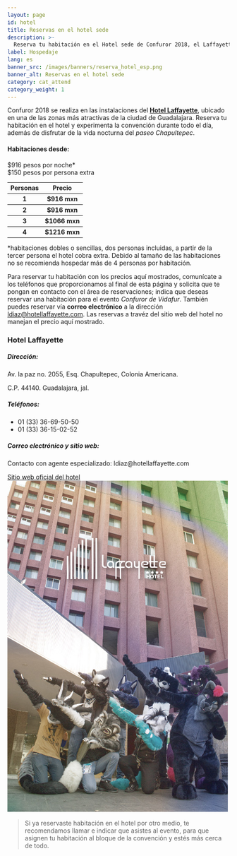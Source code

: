 ```yaml
---
layout: page
id: hotel
title: Reservas en el hotel sede
description: >-
  Reserva tu habitación en el Hotel sede de Confuror 2018, el Laffayette Guadalajara. Más detalles aquí.
label: Hospedaje
lang: es
banner_src: /images/banners/reserva_hotel_esp.png
banner_alt: Reservas en el hotel sede
category: cat_attend
category_weight: 1
---
```


Confuror 2018 se realiza en las instalaciones del [**Hotel Laffayette**](https://hotellaffayette.com/), ubicado en una de las zonas más atractivas de la ciudad de Guadalajara. Reserva tu habitación en el hotel y experimenta la convención durante todo el día, además de disfrutar de la vida nocturna del _paseo Chapultepec_.

<div class="hotel-promo">
  <div class="hotel-promo__tagline">
    <h4>Habitaciones desde:</h4>
  </div>
  <div class="hotel-promo__fares">
    <div class="hotel-promo__fares-numbers">
      <div class="hotel-promo__fare">
        <span class="hotel-promo__fare-number">$916</span> pesos por noche*
      </div>
      <div class="hotel-promo__fare">
        <span class="hotel-promo__fare-number hotel-promo__fare-number--extra">$150</span> pesos por persona extra
      </div>
    </div>
    <div class="hotel-promo__fares-combos">
      <table class="hotel-promo__fares-combos-table">
        <thead class="hotel-promo__fares-combos-table-header">
          <tr>
            <th>Personas</th>
            <th>Precio</th>
          </tr>
        </thead>
        <tbody class="hotel-promo__fares-combos-table-body">
          <tr>
            <th>1</th>
            <th>$916 mxn</th>
          </tr>
          <tr>
            <th>2</th>
            <th>$916 mxn</th>
          </tr>
          <tr>
            <th>3</th>
            <th>$1066 mxn</th>
          </tr>
          <tr>
            <th>4</th>
            <th>$1216 mxn</th>
          </tr>
        </tbody>
      </table>
    </div>
  </div>
  <div class="hotel-promo__notes">
    <p>*habitaciones dobles o sencillas, dos personas incluidas, a partir de la tercer persona el hotel cobra extra. Debido al tamaño de las habitaciones no se recomienda hospedar más de 4 personas por habitación.</p>
  </div>
</div>

Para reservar tu habitación con los precios aquí mostrados, comunícate a los teléfonos que proporcionamos al final de esta página y solicita que te pongan en contacto con el área de reservaciones; indica que deseas reservar una habitación para el evento _Confuror de Vidafur_. También puedes reservar vía **correo electrónico** a la dirección [ldiaz@hotellaffayette.com](mailto:ldiaz@hotellaffayette.com). Las reservas a travéz del sitio web del hotel no manejan el precio aquí mostrado.

<div class="hotel-card">
  <div class="hotel-card__data">
    <div class="hotel-card__data-column-items">
      <div class="hotel-card__data-item hotel-card__name">
        <h3 class="hotel-card__name-title">Hotel Laffayette</h3>
      </div>
      <div class="hotel-card__data-item">
        <h5><i class="fa fa-map-marker"></i> Dirección:</h5>
        <p>Av. la paz no. 2055, Esq. Chapultepec, Colonia Americana.</p>
        <p>C.P. 44140. Guadalajara, jal.</p>
      </div>
      <div class="hotel-card__data-item">
        <h5><i class="fa fa-phone"></i> Teléfonos:</h5>
        <ul class="hotel-card__phone-list">
          <li>01 (33) 36-69-50-50</li>
          <li>01 (33) 36-15-02-52</li>
        </ul>
      </div>
      <div class="hotel-card__data-item">
        <h5><i class="fa fa-envelope-o"></i> Correo electrónico y sitio web:</h5>
        <p>Contacto con agente especializado: <span class="hotel-card__data-format-clear">ldiaz@hotellaffayette.com</span></p>
        <a href="https://hotellaffayette.com/" class="hotel-card__hotel-link" target="_blank">Sitio web oficial del hotel <i class="fa fa-external-link"></i></a>
      </div>
    </div>
    <div class="hotel-card__data-column-image">
      <div class="hotel-card__image">
        <img src="/images/pictures/laffayette_dab.jpg" alt="" class="hotel-card__image-img">
      </div>
    </div>
  </div>
</div>

> Si ya reservaste habitación en el hotel por otro medio, te recomendamos llamar e indicar que asistes al evento, para que asignen tu habitación al bloque de la convención y estés más cerca de todo.